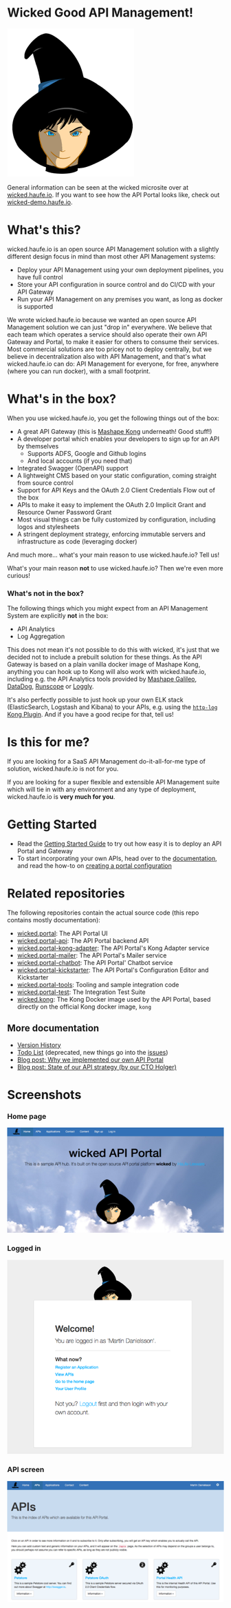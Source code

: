 # Wicked Good API Management!

![wicked.haufe.io Logo](public/wicked-logo-300px.png)

General information can be seen at the wicked microsite over at [wicked.haufe.io](http://wicked.haufe.io). If you want to see how the API Portal looks like, check out [wicked-demo.haufe.io](https://wicked-demo.haufe.io).

# What's this?

wicked.haufe.io is an open source API Management solution with a slightly different design focus in mind than most other API Management systems:

* Deploy your API Management using your own deployment pipelines, you have full control
* Store your API configuration in source control and do CI/CD with your API Gateway
* Run your API Management on any premises you want, as long as docker is supported

We wrote wicked.haufe.io because we wanted an open source API Management solution we can just "drop in" everywhere. We believe that each team which operates a service should also operate their own API Gateway and Portal, to make it easier for others to consume their services. Most commercial solutions are too pricey not to deploy centrally, but we believe in decentralization also with API Management, and that's what wicked.haufe.io can do: API Management for everyone, for free, anywhere (where you can run docker), with a small footprint.

# What's in the box?

When you use wicked.haufe.io, you get the following things out of the box:

* A great API Gateway (this is [Mashape Kong](http://getkong.org) underneath! Good stuff!)
* A developer portal which enables your developers to sign up for an API by themselves
    * Supports ADFS, Google and Github logins
    * And local accounts (if you need that)
* Integrated Swagger (OpenAPI) support
* A lightweight CMS based on your static configuration, coming straight from source control
* Support for API Keys and the OAuth 2.0 Client Credentials Flow out of the box
* APIs to make it easy to implement the OAuth 2.0 Implicit Grant and Resource Owner Password Grant
* Most visual things can be fully customized by configuration, including logos and stylesheets
* A stringent deployment strategy, enforcing immutable servers and infrastructure as code (leveraging docker)

And much more... what's your main reason to use wicked.haufe.io? Tell us!

What's your main reason **not** to use wicked.haufe.io? Then we're even more curious!

### What's not in the box?

The following things which you might expect from an API Management System are explicitly **not** in the box:

* API Analytics
* Log Aggregation

This does not mean it's not possible to do this with wicked, it's just that we decided not to include a prebuilt solution for these things. As the API Gateway is based on a plain vanilla docker image of Mashape Kong, anything you can hook up to Kong will also work with wicked.haufe.io, including e.g. the API Analytics tools provided by [Mashape Galileo](https://getgalileo.io), [DataDog](https://getkong.org/plugins/datadog/), [Runscope](https://getkong.org/plugins/runscope/) or [Loggly](https://getkong.org/plugins/loggly/).

It's also perfectly possible to just hook up your own ELK stack (ElasticSearch, Logstash and Kibana) to your APIs, e.g. using the [`http-log` Kong Plugin](https://getkong.org/plugins/http-log/). And if you have a good recipe for that, tell us!

# Is this for me?

If you are looking for a SaaS API Management do-it-all-for-me type of solution, wicked.haufe.io is not for you.

If you are looking for a super flexible and extensible API Management suite which will tie in with any environment and any type of deployment, wicked.haufe.io is **very much for you**.

# Getting Started

* Read the [Getting Started Guide](http://wicked.haufe.io/gettingstarted.html) to try out how easy it is to deploy an API Portal and Gateway
* To start incorporating your own APIs, head over to the [documentation](doc/index.md), and read the how-to on [creating a portal configuration](doc/creating-a-portal-configuration.md)

# Related repositories

The following repositories contain the actual source code (this repo contains mostly documentation):

* [wicked.portal](https://github.com/Haufe-Lexware/wicked.portal): The API Portal UI
* [wicked.portal-api](https://github.com/Haufe-Lexware/wicked.portal-api): The API Portal backend API
* [wicked.portal-kong-adapter](https://github.com/Haufe-Lexware/wicked.portal-kong-adapter): The API Portal's Kong Adapter service
* [wicked.portal-mailer](https://github.com/Haufe-Lexware/wicked.portal-mailer): The API Portal's Mailer service
* [wicked.portal-chatbot](https://github.com/Haufe-Lexware/wicked.portal-chatbot): The API Portal' Chatbot service
* [wicked.portal-kickstarter](https://github.com/Haufe-Lexware/wicked.portal-kickstarter): The API Portal's Configuration Editor and Kickstarter
* [wicked.portal-tools](https://github.com/Haufe-Lexware/wicked.portal-tools): Tooling and sample integration code
* [wicked.portal-test](https://github.com/Haufe-Lexware/wicked.portal-test): The Integration Test Suite
* [wicked.kong](https://github.com/Haufe-Lexware/wicked.kong): The Kong Docker image used by the API Portal, based directly on the official Kong docker image, `kong`

## More documentation

* [Version History](VERSION.md)
* [Todo List](TODO.md) (deprecated, new things go into the [issues](https://github.com/Haufe-Lexware/wicked.haufe.io/issues))
* [Blog post: Why we implemented our own API Portal](http://dev.haufe.com/introducing-wicked-haufe-io/)
* [Blog post: State of our API strategy (by our CTO Holger)](http://dev.haufe.com/state-of-our-api-strategy/)

# Screenshots

### Home page

![](public/screenshot.png)

### Logged in

![](public/screenshot-login.png)

### API screen

![](public/apis.png)
